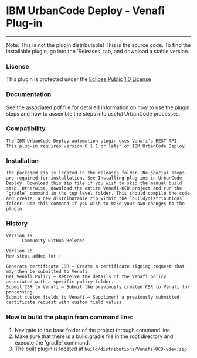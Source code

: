 # IBM UrbanCode Deploy - Venafi Plug-in
---
Note: This is not the plugin distributable! This is the source code. To find the installable plugin, go into the 'Releases' tab, and download a stable version.

### License
This plugin is protected under the [Eclipse Public 1.0 License](http://www.eclipse.org/legal/epl-v10.html)

### Documentation
See the associated pdf file for detailed information on how to use the plugin steps and how to assemble the steps into useful UrbanCode processes.

### Compatibility
	The IBM UrbanCode Deploy automation plugin uses Venafi's REST API.
	This plug-in requires version 6.1.1 or later of IBM UrbanCode Deploy.

### Installation
	The packaged zip is located in the releases folder. No special steps are required for installation. See Installing plug-ins in UrbanCode Deploy. Download this zip file if you wish to skip the manual build step. Otherwise, download the entire Venafi-UCD project and run the `gradle` command in the top level folder. This should compile the code and create 	a new distributable zip within the `build/distributions` folder. Use this command if you wish to make your own changes to the plugin.

### History
    Version 19
        - Community GitHub Release

    Version 26
	New steps added for :

	Generate certificate CSR – Create a certificate signing request that may then be submitted to Venafi.
	Get Venafi Policy – Retreive the details of the Venafi policy associated with a specific policy folder.
	Submit CSR to Venafi – Submit the previously created CSR to Venafi for processing.
	Submit custom fields to Venafi – Suppliment a previously submitted certificate request with custom field values.

### How to build the plugin from command line:

1. Navigate to the base folder of the project through command line.
2. Make sure that there is a build.gradle file in the root directory and execute the 'gradle' command.
3. The built plugin is located at `build/distributions/Venafi-UCD-vdev.zip`
